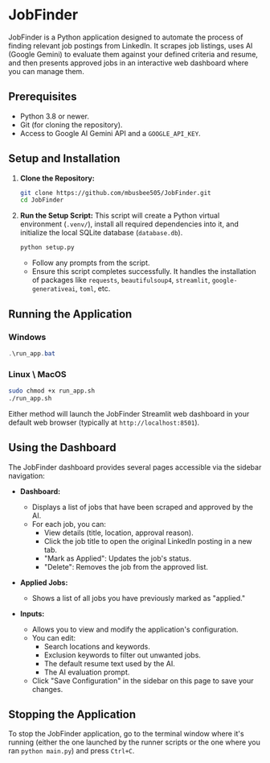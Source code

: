 # JobFinder

JobFinder is a Python application designed to automate the process of finding relevant job postings from LinkedIn. It scrapes job listings, uses AI (Google Gemini) to evaluate them against your defined criteria and resume, and then presents approved jobs in an interactive web dashboard where you can manage them.

## Prerequisites

*   Python 3.8 or newer.
*   Git (for cloning the repository).
*   Access to Google AI Gemini API and a `GOOGLE_API_KEY`.

## Setup and Installation

1.  **Clone the Repository:**
    ```bash
    git clone https://github.com/mbusbee505/JobFinder.git
    cd JobFinder
    ```

2.  **Run the Setup Script:**
    This script will create a Python virtual environment (`.venv/`), install all required dependencies into it, and initialize the local SQLite database (`database.db`).
    ```bash
    python setup.py
    ```
    *   Follow any prompts from the script.
    *   Ensure this script completes successfully. It handles the installation of packages like `requests`, `beautifulsoup4`, `streamlit`, `google-generativeai`, `toml`, etc.

## Running the Application

### Windows

```powershell
.\run_app.bat
```

### Linux \ MacOS

```bash
sudo chmod +x run_app.sh
./run_app.sh
```

Either method will launch the JobFinder Streamlit web dashboard in your default web browser (typically at `http://localhost:8501`).

## Using the Dashboard

The JobFinder dashboard provides several pages accessible via the sidebar navigation:

*   **Dashboard:**
    *   Displays a list of jobs that have been scraped and approved by the AI.
    *   For each job, you can:
        *   View details (title, location, approval reason).
        *   Click the job title to open the original LinkedIn posting in a new tab.
        *   "Mark as Applied": Updates the job's status.
        *   "Delete": Removes the job from the approved list.

*   **Applied Jobs:**
    *   Shows a list of all jobs you have previously marked as "applied."

*   **Inputs:**
    *   Allows you to view and modify the application's configuration.
    *   You can edit:
        *   Search locations and keywords.
        *   Exclusion keywords to filter out unwanted jobs.
        *   The default resume text used by the AI.
        *   The AI evaluation prompt.
    *   Click "Save Configuration" in the sidebar on this page to save your changes.

## Stopping the Application

To stop the JobFinder application, go to the terminal window where it's running (either the one launched by the runner scripts or the one where you ran `python main.py`) and press `Ctrl+C`.


